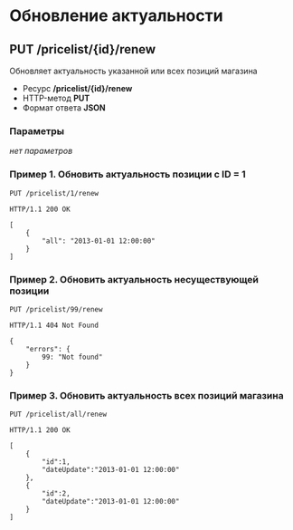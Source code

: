 # Обновление актуальности

## PUT /pricelist/{id}/renew

Обновляет актуальность указанной или всех позиций магазина

- Ресурс **/pricelist/{id}/renew**
- HTTP-метод **PUT**
- Формат ответа **JSON**

### Параметры

*нет параметров*

### Пример 1. Обновить актуальность позиции с ID = 1

```
PUT /pricelist/1/renew
```

```
HTTP/1.1 200 OK

[
    {
        "all": "2013-01-01 12:00:00"
    }
]
```

### Пример 2. Обновить актуальность несуществующей позиции

```
PUT /pricelist/99/renew
```

```
HTTP/1.1 404 Not Found

{
    "errors": {
        99: "Not found"
    }
}
```

### Пример 3. Обновить актуальность всех позиций магазина

```
PUT /pricelist/all/renew
```

```
HTTP/1.1 200 OK

[
    {
        "id":1, 
        "dateUpdate":"2013-01-01 12:00:00"
    },
    {
        "id":2, 
        "dateUpdate":"2013-01-01 12:00:00"
    }
]
```
